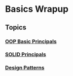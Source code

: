 # Basics Wrapup

<!-- math example $$ 
F(x) = \int_{\infty}^{-\infty} \xi
$$ -->

## Topics

### [OOP Basic Principals](/WrapUP-Basics/OOP/)

### [SOLID Principals](/WrapUP-Basics/SOLID/)

### [Design Patterns](../DesignPatterns/)
